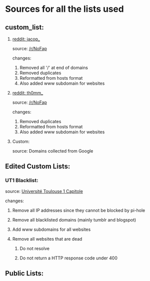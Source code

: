 # Sources for all the lists used

## custom_list:
1. [reddit: jacop_](https://www.reddit.com/u/jacop_)

   source: [/r/NoFap](https://redd.it/3l89jz)
   
   changes:
     1. Removed all '/' at end of domains
     2. Removed duplicates
     3. Reformatted from hosts format
     4. Also added www subdomain for websites
     
2. [reddit: th0mm_](https://www.reddit.com/u/th0mm_)
   
    source: [/r/NoFap](https://redd.it/6cplet)
    
    changes: 
      1. Removed duplicates
      2. Reformatted from hosts format
      3. Also added www subdomain for websites
      
3. Custom:

   source: Domains collected from Google
   

## Edited Custom Lists:

### UT1 Blacklist:

source: [Université Toulouse 1 Capitole](https://dsi.ut-capitole.fr/blacklists/index_en.php)

changes: 
  1. Remove all IP addresses since they cannot be blocked by pi-hole
  
  2. Remove all blacklisted domains (mainly tumblr and blogspot)
  
  3. Add www subdomains for all websites
  
  3. Remove all websites that are dead
  
     1. Do not resolve
     
     2. Do not return a HTTP response code under 400


## Public Lists:

